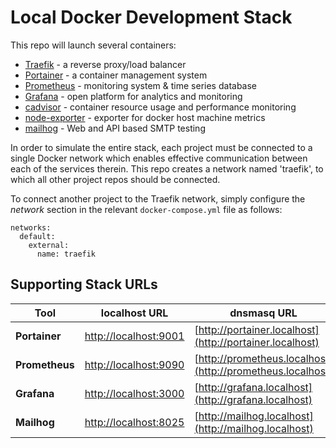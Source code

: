 # Local Docker Development Stack

This repo will launch several containers:

- [Traefik](https://traefik.io/) - a reverse proxy/load balancer
- [Portainer](https://www.portainer.io/) - a container management system
- [Prometheus](https://prometheus.io) - monitoring system & time series database
- [Grafana](http://grafana.com) - open platform for analytics and monitoring
- [cadvisor](https://github.com/google/cadvisor) - container resource usage and performance monitoring
- [node-exporter](https://github.com/prometheus/node_exporter) - exporter for docker host machine metrics
- [mailhog](https://github.com/mailhog/MailHog) - Web and API based SMTP testing

In order to simulate the entire stack, each project must be connected to a single Docker network which enables effective communication between each of the services therein. This repo creates a network named 'traefik', to which all other project repos should be connected.

To connect another project to the Traefik network, simply configure the *network* section in the relevant `docker-compose.yml` file as follows:

```
networks:
  default:
    external:
      name: traefik
```

## Supporting Stack URLs

|Tool|localhost URL|dnsmasq URL|
|---|---|---|
| **Portainer** | [http://localhost:9001](http://localhost:9001) | [http://portainer.localhost](http://portainer.localhost) |
| **Prometheus** | [http://localhost:9090](http://localhost:9090) | [http://prometheus.localhost](http://prometheus.localhost) |
| **Grafana** | [http://localhost:3000](http://localhost:3000) | [http://grafana.localhost](http://grafana.localhost) |
| **Mailhog** | [http://localhost:8025](http://localhost:8025) | [http://mailhog.localhost](http://mailhog.localhost) |
